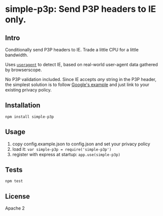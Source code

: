# simple-p3p: Send P3P headers to IE only. 

## Intro

Conditionally send P3P headers to IE. Trade a little CPU for a little bandwidth.

Uses [`useragent`][useragent] to detect IE, based on real-world user-agent data
gathered by browserscope.

No P3P validation included. Since IE accepts *any* string in the P3P header,
the simplest solution is to follow [Google's example][1] and just link to your
existing privacy policy.

## Installation

    npm install simple-p3p

## Usage

1. copy config.example.json to config.json and set your privacy policy
2. load it: `var simple-p3p = require('simple-p3p')`
3. register with express at startup: `app.use(simple-p3p)`

## Tests

    npm test

## License

Apache 2

[1]: http://blogs.msdn.com/b/ie/archive/2012/02/20/google-bypassing-user-privacy-settings.aspx
[useragent]: https://github.com/3rd-Eden/useragent
